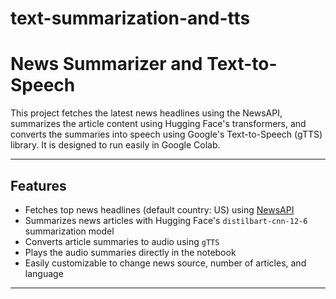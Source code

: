 # text-summarization-and-tts

# News Summarizer and Text-to-Speech

This project fetches the latest news headlines using the NewsAPI, summarizes the article content using Hugging Face's transformers, and converts the summaries into speech using Google's Text-to-Speech (gTTS) library. It is designed to run easily in Google Colab.

---

## Features

- Fetches top news headlines (default country: US) using [NewsAPI](https://newsapi.org/)
- Summarizes news articles with Hugging Face's `distilbart-cnn-12-6` summarization model
- Converts article summaries to audio using `gTTS`
- Plays the audio summaries directly in the notebook
- Easily customizable to change news source, number of articles, and language

---


